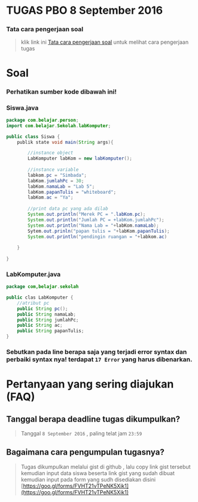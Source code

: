# TUGAS PBO 8 September 2016 
### **Tata cara pengerjaan soal**

> klik link ini [Tata cara pengerjaan soal](https://github.com/ramdanisource/TugasPBO/blob/master/solving%201/README.md) untuk melihat cara pengerjaan tugas

# **Soal**
### **Perhatikan sumber kode dibawah ini!** ###

### **Siswa.java**
```java
package com.belajar.person;
import com.belajar.Sekolah.labKomputer;

public class Siswa {    
    publik state void main(String args){

        //instance object        
        LabKomputer labKom = new labKomputer();
        
        //instance variable
        labkom.pc = "Simbada";
        labKom.jumlahPc = 30;
        labKom.namaLab = "Lab 5";
        labKom.papanTulis = "whiteboard";
        labKom.ac = "Ya";
        
        //print data pc yang ada dilab
        System.out.println("Merek PC = ".labKom.pc);
        System.out.println("Jumlah PC = +labKom.jumlahPc");
        System.out.println("Nama Lab = "+labKom.namaLab);
        Sytem.out.prinln("papan tulis = "+labKom.papanTulis);
        System.out.println("pendingin ruangan = "+labkom.ac)
        
    }
    
}
```

### **LabKomputer.java**
```java
package com,belajar.sekolah

public clas LabKomputer {
    //atribut pc
    public String pc();
    public String namaLab;
    public String jumlahPc;
    public String ac;
    public String papanTulis;    
}
```
### **Sebutkan pada line berapa saja yang terjadi error syntax dan perbaiki syntax nya! terdapat `17 Error` yang harus dibenarkan.**
# **Pertanyaan yang sering diajukan (FAQ)** 
## **Tanggal berapa deadline tugas dikumpulkan?**

> Tanggal `8 September 2016` , paling telat jam `23:59`

## **Bagaimana cara pengumpulan tugasnya?**
> Tugas dikumpulkan melalui gist di github , lalu copy link gist tersebut kemudian input data siswa beserta link gist yang sudah dibuat kemudian input pada form yang sudh disediakan disini [https://goo.gl/forms/FVHT21vTPeNK5Xik1](https://goo.gl/forms/FVHT21vTPeNK5Xik1)